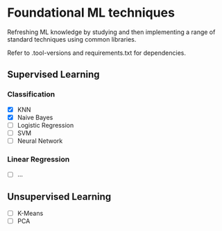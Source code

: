 # Foundational ML techniques

Refreshing ML knowledge by studying and then implementing a range of standard techniques using common libraries.

Refer to .tool-versions and requirements.txt for dependencies.

## Supervised Learning

### Classification

- [x] KNN
- [x] Naive Bayes
- [ ] Logistic Regression
- [ ] SVM
- [ ] Neural Network

### Linear Regression

- [ ] ...

## Unsupervised Learning

- [ ] K-Means
- [ ] PCA
